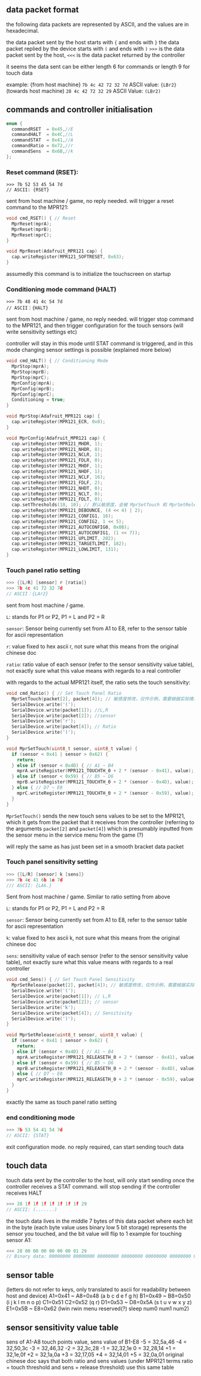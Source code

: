 ## data packet format
the following data packets are represented by ASCII, and the values are in hexadecimal.

the data packet sent by the host starts with `{` and ends with `}`
the data packet replied by the device starts with `(` and ends with `)`
`>>>` is the data packet sent by the host, `<<<` is the data packet returned by the controller

it seems the data sent can be either length 6 for commands or length 9 for touch data

example:
{from host machine} `7b 4c 42 72 32 7d`
ASCII value: `{LBr2}`
(towards host machine) `28 4c 42 72 32 29`
ASCII Value: `(LBr2)`

## commands and controller initialisation
```c
enum {
  commandRSET  = 0x45,//E
  commandHALT  = 0x4C,//L
  commandSTAT  = 0x41,//A
  commandRatio = 0x72,//r
  commandSens  = 0x6B,//k
};
```

### Reset command (RSET):
```
>>> 7b 52 53 45 54 7d
// ASCII: {RSET}
```
sent from host machine / game, no reply needed. will trigger a reset command to the MPR121:
```c
void cmd_RSET() { // Reset
  MprReset(mprA);
  MprReset(mprB);
  MprReset(mprC);
}

void MprReset(Adafruit_MPR121 cap) {
  cap.writeRegister(MPR121_SOFTRESET, 0x63);
}
```
assumedly this command is to initialize the touchscreen on startup

### Conditioning mode command (HALT)
```
>>> 7b 48 41 4c 54 7d
// ASCII：{HALT}
```
sent from host machine / game, no reply needed. will trigger stop command to the MPR121, and then trigger configuration for the touch sensors (will write sensitivity settings etc)

controller will stay in this mode until STAT command is triggered, and in this mode changing sensor settings is possible (explained more below)
```c
void cmd_HALT() { // Conditioning Mode
  MprStop(mprA);
  MprStop(mprB);
  MprStop(mprC);
  MprConfig(mprA);
  MprConfig(mprB);
  MprConfig(mprC);
  Conditioning = true;
}

void MprStop(Adafruit_MPR121 cap) {
  cap.writeRegister(MPR121_ECR, 0x0);
}

void MprConfig(Adafruit_MPR121 cap) {
  cap.writeRegister(MPR121_MHDR, 1);
  cap.writeRegister(MPR121_NHDR, 8);
  cap.writeRegister(MPR121_NCLR, 1);
  cap.writeRegister(MPR121_FDLR, 0);
  cap.writeRegister(MPR121_MHDF, 1);
  cap.writeRegister(MPR121_NHDF, 1);
  cap.writeRegister(MPR121_NCLF, 16);
  cap.writeRegister(MPR121_FDLF, 2);
  cap.writeRegister(MPR121_NHDT, 0);
  cap.writeRegister(MPR121_NCLT, 0);
  cap.writeRegister(MPR121_FDLT, 0);
  cap.setThresholds(10, 10); // 默认敏感度，会被 MprSetTouch 和 MprSetRelease 修改
  cap.writeRegister(MPR121_DEBOUNCE, (4 << 4) | 2);
  cap.writeRegister(MPR121_CONFIG1, 16);
  cap.writeRegister(MPR121_CONFIG2, 1 << 5);
  cap.writeRegister(MPR121_AUTOCONFIG0, 0x0B);
  cap.writeRegister(MPR121_AUTOCONFIG1, (1 << 7));
  cap.writeRegister(MPR121_UPLIMIT, 202);
  cap.writeRegister(MPR121_TARGETLIMIT, 182);
  cap.writeRegister(MPR121_LOWLIMIT, 131);
}
```

### Touch panel ratio setting 
```c
>>> {[L/R] [sensor] r [ratio]}
>>> 7b 4c 41 72 32 7d
// ASCII：{LAr2}
```

sent from host machine / game. 

`L`: stands for P1 or P2, P1 = L and P2 = R

`sensor`: Sensor being currently set from A1 to E8, refer to the sensor table for ascii representation

`r`: value fixed to hex ascii r, not sure what this means from the original chinese doc

`ratio`: ratio value of each sensor (refer to the sensor sensitivity value table), not exactly sure what this value means with regards to a real controller

with regards to the actual MPR121 itself, the ratio sets the touch sensitivity:

```c
void cmd_Ratio() { // Set Touch Panel Ratio
  MprSetTouch(packet[2], packet[4]); // 敏感度修改，仅作示例，需要根据实际情况修改
  SerialDevice.write('(');
  SerialDevice.write(packet[1]); //L,R
  SerialDevice.write(packet[2]); //sensor
  SerialDevice.write('r');
  SerialDevice.write(packet[4]); // Ratio
  SerialDevice.write(')');
}

void MprSetTouch(uint8_t sensor, uint8_t value) {
  if (sensor < 0x41 | sensor > 0x62) {
    return;
  } else if (sensor < 0x4D) { // A1 ~ B4
    mprA.writeRegister(MPR121_TOUCHTH_0 + 2 * (sensor - 0x41), value);
  } else if (sensor < 0x59) { // B5 ~ D6
    mprB.writeRegister(MPR121_TOUCHTH_0 + 2 * (sensor - 0x4D), value);
  } else { // D7 ~ E8
    mprC.writeRegister(MPR121_TOUCHTH_0 + 2 * (sensor - 0x59), value);
  }
}
```

`MprSetTouch()` sends the new touch sens values to be set to the MPR121, which it gets from the packet that it receives from the controller (referring to the arguments `packet[2]` and `packet[4]`) which is presumably inputted from the sensor menu in the service menu from the game (?)

will reply the same as has just been set in a smooth bracket data packet

### Touch panel sensitivity setting
```c
>>> {[L/R] [sensor] k [sens]}
>>> 7b 4c 41 6b 1e 7d
/// ASCII: {LAk.}
```
Sent from host machine / game. Similar to ratio setting from above

`L`: stands for P1 or P2, P1 = L and P2 = R

`sensor`: Sensor being currently set from A1 to E8, refer to the sensor table for ascii representation

`k`: value fixed to hex ascii k, not sure what this means from the original chinese doc

`sens`: sensitivity value of each sensor (refer to the sensor sensitivity value table), not exactly sure what this value means with regards to a real controller

```c
void cmd_Sens() { // Set Touch Panel Sensitivity
  MprSetRelease(packet[2], packet[4]); // 敏感度修改，仅作示例，需要根据实际情况修改
  SerialDevice.write('(');
  SerialDevice.write(packet[1]); // L,R
  SerialDevice.write(packet[2]); // sensor
  SerialDevice.write('k');
  SerialDevice.write(packet[4]); // Sensitivity
  SerialDevice.write(')');
}

void MprSetRelease(uint8_t sensor, uint8_t value) {
  if (sensor < 0x41 | sensor > 0x62) {
    return;
  } else if (sensor < 0x4D) { // A1 ~ B4
    mprA.writeRegister(MPR121_RELEASETH_0 + 2 * (sensor - 0x41), value);
  } else if (sensor < 0x59) { // B5 ~ D6
    mprB.writeRegister(MPR121_RELEASETH_0 + 2 * (sensor - 0x4D), value);
  } else { // D7 ~ E8
    mprC.writeRegister(MPR121_RELEASETH_0 + 2 * (sensor - 0x59), value);
  }
}
```

exactly the same as touch panel ratio setting

### end conditioning mode
```c
>>> 7b 53 54 41 54 7d
// ASCII: {STAT}
```
exit configuration mode. no reply required, can start sending touch data

## touch data

touch data sent by the controller to the host, will only start sending once the controller receives a STAT command. will stop sending if the controller receives HALT

```c
>>> 28 1f 1f 1f 1f 1f 1f 1f 29
// ASCII: (.......)
```
the touch data lives in the middle 7 bytes of this data packet where each bit in the byte (each byte value uses binary low 5 bit storage) represents the sensor you touched, and the bit value will flip to 1 
example for touching sensor A1:
```c
<<< 28 00 00 00 00 00 00 01 29
// Binary data: 00000000 00000000 00000000 00000000 00000000 00000000 00000001
```


## sensor table
(letters do not refer to keys, only translated to ascii for readability between host and device)
A1=0x41 ~ A8=0x48 (a b c d e f g h)
B1=0x49 ~ B8=0x50 (i j k l m n o p)
C1=0x51   C2=0x52 (q r)
D1=0x53 ~ D8=0x5A (s t u v w x y z)
E1=0x5B ~ E8=0x62 (lwin rwin menu reserved(?) sleep num0 num1 num2)

## sensor sensitivity value table
sens of A1-A8 touch points value, sens value of B1-E8
-5 = 32,5a,46
-4 = 32,50,3c
-3 = 32,46,32
-2 = 32,3c,28
-1 = 32,32,1e
0 = 32,28,14
+1 = 32,1e,0f
+2 = 32,1a,0a
+3 = 32,17,05
+4 = 32,14,01
+5 = 32,0a,01
original chinese doc says that both ratio and sens values (under MPR121 terms ratio = touch threshold and sens = release threshold) use this same table
